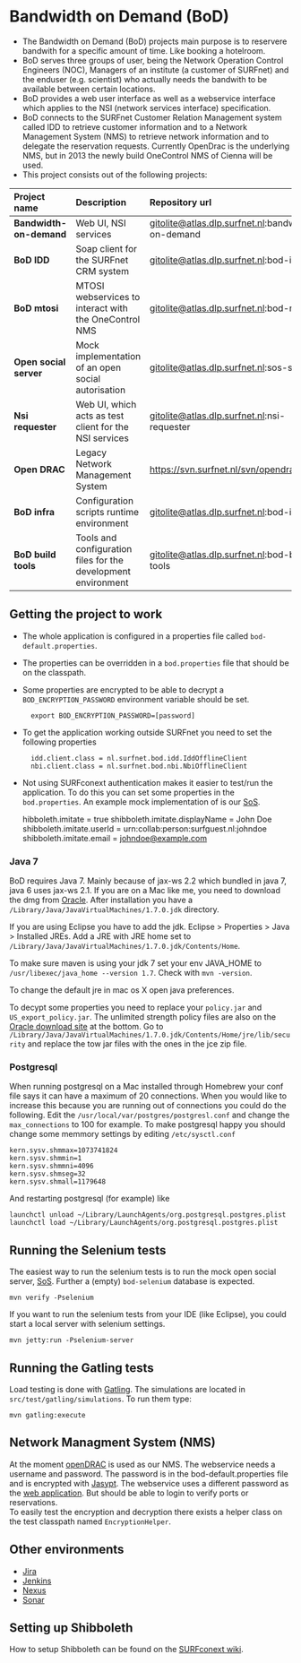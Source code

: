 # Bandwidth on Demand (BoD)
* The Bandwidth on Demand (BoD) projects main purpose is to reservere bandwith for a specific amount of time. Like booking a hotelroom. 
* BoD serves three groups of user, being the Network Operation Control Engineers (NOC), Managers of an institute (a customer of SURFnet) and the enduser (e.g. scientist) who actually needs the bandwith to be available between certain locations.
* BoD provides a web user interface as well as a webservice interface which applies to the NSI (network services interface) specification.
* BoD connects to the SURFnet Customer Relation Management system called IDD to retrieve customer information and to a Network Management System (NMS) to retrieve network information and to delegate the reservation requests. Currently OpenDrac is the underlying NMS, but in 2013 the newly build OneControl NMS of Cienna will be used.
* This project consists out of the following projects:

|Project name           |Description                                                   |Repository url                                    |
|:-                     |:-                                                            |:-                                                |
|**Bandwidth-on-demand**|Web UI, NSI services                                          |gitolite@atlas.dlp.surfnet.nl:bandwidth-on-demand |
|**BoD IDD**            |Soap client for the SURFnet CRM system                        |gitolite@atlas.dlp.surfnet.nl:bod-idd             |
|**BoD mtosi**          |MTOSI webservices to interact with the OneControl NMS         |gitolite@atlas.dlp.surfnet.nl:bod-mtosi           |
|**Open social server** |Mock implementation of an open social autorisation            |gitolite@atlas.dlp.surfnet.nl:sos-server          |
|**Nsi requester**      |Web UI, which acts as test client for the NSI services        |gitolite@atlas.dlp.surfnet.nl:nsi-requester       |
|**Open DRAC**          |Legacy Network Management System                              |https://svn.surfnet.nl/svn/opendrac/              |
|**BoD infra**          |Configuration scripts runtime environment                     |gitolite@atlas.dlp.surfnet.nl:bod-infra           |
|**BoD build tools**    |Tools and configuration files for the development environment |gitolite@atlas.dlp.surfnet.nl:bod-build-tools     |


## Getting the project to work
* The whole application is configured in a properties file called `bod-default.properties`.
* The properties can be overridden in a `bod.properties` file that should be on the classpath.
* Some properties are encrypted to be able to decrypt a `BOD_ENCRYPTION_PASSWORD` environment variable should be set.

        export BOD_ENCRYPTION_PASSWORD=[password]

* To get the application working outside SURFnet you need to set the following properties

        idd.client.class = nl.surfnet.bod.idd.IddOfflineClient
        nbi.client.class = nl.surfnet.bod.nbi.NbiOfflineClient

* Not using SURFconext authentication makes it easier to test/run the application. To do this you can set some properties in the `bod.properties`. An example mock implementation of is our [SoS][sos-git-repo].

    hibboleth.imitate = true
    shibboleth.imitate.displayName = John Doe
    shibboleth.imitate.userId = urn:collab:person:surfguest.nl:johndoe
    shibboleth.imitate.email = johndoe@example.com

### Java 7
BoD requires Java 7. Mainly because of jax-ws 2.2 which bundled in java 7, java 6 uses jax-ws 2.1. If you are on a Mac like me, you need to download the dmg from [Oracle](http://www.oracle.com/technetwork/java/javase/downloads/index.html). After installation you have a `/Library/Java/JavaVirtualMachines/1.7.0.jdk` directory.

If you are using Eclipse you have to add the jdk. Eclipse > Properties > Java > Installed JREs. Add a JRE with JRE home set to `/Library/Java/JavaVirtualMachines/1.7.0.jdk/Contents/Home`.

To make sure maven is using your jdk 7 set your env JAVA_HOME to ``/usr/libexec/java_home --version 1.7``. Check with `mvn -version`.

To change the default jre in mac os X open java preferences.

To decypt some properties you need to replace your `policy.jar` and `US_export_policy.jar`. The unlimited strength policy files are also on the [Oracle download site](http://www.oracle.com/technetwork/java/javase/downloads/index.html) at the bottom. Go to `/Library/Java/JavaVirtualMachines/1.7.0.jdk/Contents/Home/jre/lib/security` and replace the tow jar files with the ones in the jce zip file.

### Postgresql
When running postgresql on a Mac installed through Homebrew your conf file says it can have a maximum of 20 connections. When you would like to increase this because you are running out of connections you could do the following. Edit the `/usr/local/var/postgres/postgresl.conf` and change the `max_connections` to 100 for example. 
To make postgresql happy you should change some memmory settings by editing `/etc/sysctl.conf`

    kern.sysv.shmmax=1073741824
    kern.sysv.shmmin=1
    kern.sysv.shmmni=4096
    kern.sysv.shmseg=32
    kern.sysv.shmall=1179648

And restarting postgresql (for example) like

    launchctl unload ~/Library/LaunchAgents/org.postgresql.postgres.plist
    launchctl load ~/Library/LaunchAgents/org.postgresql.postgres.plist


## Running the Selenium tests

The easiest way to run the selenium tests is to run the mock open social server, [SoS][sos-git-repo].
Further a (empty) `bod-selenium` database is expected.

    mvn verify -Pselenium

If you want to run the selenium tests from your IDE (like Eclipse), you could start a local server with selenium settings.

    mvn jetty:run -Pselenium-server

## Running the Gatling tests

Load testing is done with [Gatling][gatling]. The simulations are located in `src/test/gatling/simulations`.
To run them type:

    mvn gatling:execute

## Network Managment System (NMS)

At the moment [openDRAC][opendrac] is used as our NMS. The webservice needs a username and password. The password is in the bod-default.properties file and is encrypted with [Jasypt][jasypt]. The webservice uses a different password as the [web application][opendrac-app]. But should be able to login to verify ports or reservations.  
To easily test the encryption and decryption there exists a helper class on the test classpath named `EncryptionHelper`.

## Other environments
* [Jira][jira]
* [Jenkins][jenkins]
* [Nexus][nexus]
* [Sonar][sonar]

## Setting up Shibboleth

How to setup Shibboleth can be found on the [SURFconext wiki](https://wiki.surfnetlabs.nl/display/surfconextdev/My+First+SP+-+Shibboleth).

[jasypt]: http://www.jasypt.org/
[opendrac]: https://www.opendrac.org/
[opendrac-app]: http://drac.surfnet.nl:8443/
[jira]: https://atlas.dlp.surfnet.nl/jira/
[sonar]: https://atlas.dlp.surfnet.nl/sonar/
[nexus]: https://atlas.dlp.surfnet.nl/nexus/
[jenkins]: https://atlas.dlp.surfnet.nl/jenkins/
[sos-git-repo]: gitolite@atlas.dlp.surfnet.nl:sos-server
[gatling]: http://gatling-tool.org
